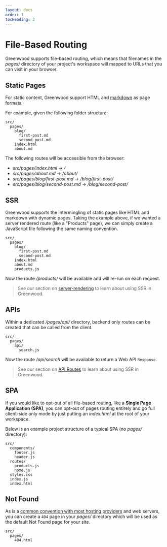 ```yaml
---
layout: docs
order: 1
tocHeading: 2
---
```


# File-Based Routing

Greenwood supports file-based routing, which means that filenames in the _pages/_ directory of your project's workspace will mapped to URLs that you can visit in your browser.

## Static Pages

For static content, Greenwood support HTML and [markdown](/docs/resources/markdown/) as page formats.

For example, given the following folder structure:

```shell
src/
  pages/
    blog/
      first-post.md
      second-post.md
    index.html
    about.md
```

The following routes will be accessible from the browser:

- _src/pages/index.html_ -> _/_
- _src/pages/about.md_ -> _/about/_
- _src/pages/blog/first-post.md_ -> _/blog/first-post/_
- _src/pages/blog/second-post.md_ -> _/blog/second-post/_

## SSR

Greenwood supports the intermingling of static pages like HTML and markdown with dynamic pages. Taking the example above, if we wanted a server rendered route (like a "Products" page), we can simply create a JavaScript file following the same naming convention.

```shell
src/
  pages/
    blog/
      first-post.md
      second-post.md
    index.html
    about.md
    products.js
```

Now the route _/products/_ will be available and will re-run on each request.

> See our section on [server-rendering](/docs/pages/server-rendering/) to learn about using SSR in Greenwood.

## APIs

Within a dedicated _/pages/api/_ directory, backend only routes can be created that can be called from the client.

```shell
src/
  pages/
    api/
      search.js
```

Now the route _/api/search_ will be available to return a Web API `Response`.

> See our section on [API Routes](/docs/pages/api-routes/) to learn about using SSR in Greenwood.

## SPA

If you would like to opt-out of all file-based routing, like a **Single Page Application (SPA)**, you can opt-out of pages routing entirely and go full client-side only mode by just putting an _index.html_ at the root of your workspace.

Below is an example project structure of a typical SPA (no _pages/_ directory):

```shell
src/
  components/
    footer.js
    header.js
  routes/
    products.js
    home.js
  styles.css
  index.js
  index.html
```

## Not Found

As is a [common convention with most hosting providers](https://docs.netlify.com/routing/redirects/redirect-options/#custom-404-page-handling) and web servers, you can create a `404` page in your _pages/_ directory which will be used as the default Not Found page for your site.

```shell
src/
  pages/
    404.html
```

